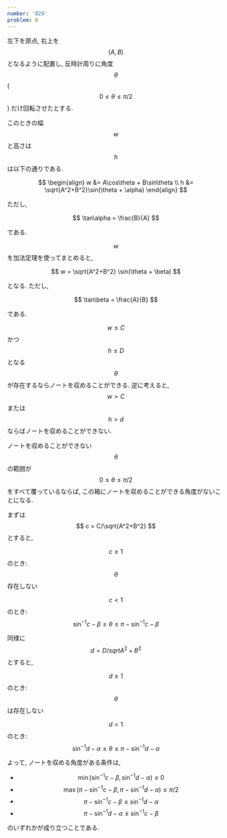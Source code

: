 ```yaml
---
number: '029'
problem: B
---
```

左下を原点, 右上を $$ (A, B) $$ となるように配置し, 反時計周りに角度 $$ \theta $$ ($$ 0 \leq \theta \leq \pi/2 $$) だけ回転させたとする.

このときの幅 $$ w $$ と高さは $$ h $$ は以下の通りである.

$$
\begin{align}
w &= A\cos\theta + B\sin\theta \\
h &= \sqrt{A^2+B^2}\sin(\theta + \alpha)
\end{align}
$$

ただし,

$$
\tan\alpha = \frac{B}{A}
$$

である.

$$ w $$ を加法定理を使ってまとめると,

$$
w = \sqrt{A^2+B^2} \sin(\theta + \beta)
$$

となる. ただし,

$$
\tan\beta = \frac{A}{B}
$$

である.

$$ w \leq C $$ かつ $$ h \leq D $$ となる $$ \theta $$ が存在するならノートを収めることができる. 逆に考えると, $$ w \gt C $$ または $$ h \gt d $$ ならばノートを収めることができない.

ノートを収めることができない $$ \theta $$ の範囲が $$ 0 \leq \theta \leq \pi/2 $$ をすべて覆っているならば, この箱にノートを収めることができる角度がないことになる.

まずは $$ c = C/\sqrt{A^2+B^2} $$ とすると,

$$ c \geq 1 $$ のとき: $$ \theta $$ 存在しない

$$ c \lt 1 $$ のとき: $$ \sin^{-1}c - \beta \leq \theta \leq \pi - \sin^{-1}c - \beta $$

同様に $$ d = D/sqrt{A^2+B^2} $$ とすると,

$$ d \geq 1 $$ のとき: $$ \theta $$ は存在しない

$$ d \lt 1 $$ のとき: $$ \sin^{-1}d - \alpha \leq \theta \leq \pi - \sin^{-1}d - \alpha $$

よって, ノートを収める角度がある条件は,

* $$ \min(\sin^{-1}c - \beta, \sin^{-1}d - \alpha) \leq 0 $$
* $$ \max(\pi - \sin^{-1}c - \beta, \pi - \sin^{-1}d - \alpha) \leq \pi/2 $$
* $$ \pi - \sin^{-1}c - \beta \leq \sin^{-1}d - \alpha $$
* $$ \pi - \sin^{-1}d - \alpha \leq \sin^{-1}c - \beta $$

のいずれかが成り立つことである.
